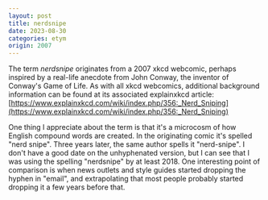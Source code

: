 ```yaml
---
layout: post
title: nerdsnipe
date: 2023-08-30
categories: etym
origin: 2007
---
```

The term *nerdsnipe* originates from a 2007 xkcd webcomic, perhaps inspired by a real-life anecdote from John Conway, the inventor of Conway's Game of Life. As with all xkcd webcomics, additional background information can be found at its associated explainxkcd article: [https://www.explainxkcd.com/wiki/index.php/356:_Nerd_Sniping](https://www.explainxkcd.com/wiki/index.php/356:_Nerd_Sniping)

One thing I appreciate about the term is that it's a microcosm of how English compound words are created. In the originating comic it's spelled "nerd snipe". Three years later, the same author spells it "nerd-snipe". I don't have a good date on the unhyphenated version, but I can see that I was using the spelling "nerdsnipe" by at least 2018. One interesting point of comparison is when news outlets and style guides started dropping the hyphen in "email", and extrapolating that most people probably started dropping it a few years before that.
